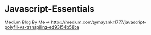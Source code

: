 # Javascript-Essentials

Medium Blog By Me -> https://medium.com/@mayankr1777/javascript-polyfill-vs-transpiling-ed93154b58ba
